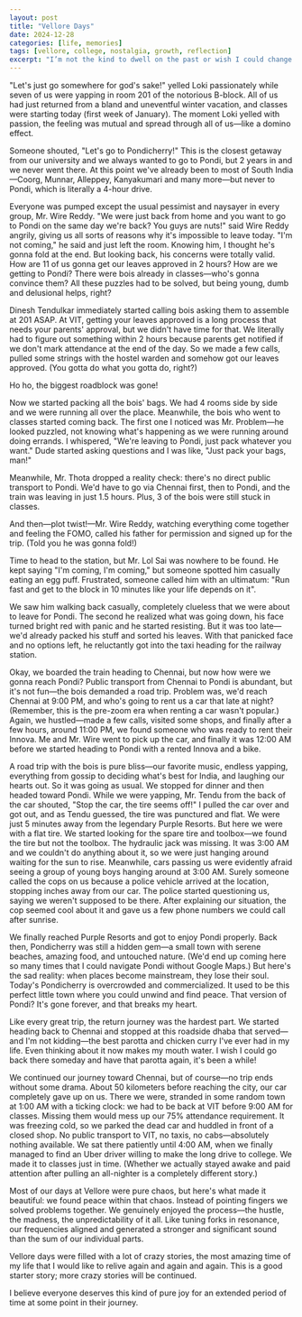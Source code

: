 ```yaml
---
layout: post
title: "Vellore Days"
date: 2024-12-28
categories: [life, memories]
tags: [vellore, college, nostalgia, growth, reflection]
excerpt: "I’m not the kind to dwell on the past or wish I could change things, but my VIT days? I'd like to go back and relive them again and again and again."
---
```

"Let's just go somewhere for god's sake!" yelled Loki passionately while seven of us were yapping in room 201 of the notorious B-block. All of us had just returned from a bland and uneventful winter vacation, and classes were starting today (first week of January). The moment Loki yelled with passion, the feeling was mutual and spread through all of us—like a domino effect. 

Someone shouted, "Let's go to Pondicherry!" This is the closest getaway from our university and we always wanted to go to Pondi, but 2 years in and we never went there. At this point we've already been to most of South India—Coorg, Munnar, Alleppey, Kanyakumari and many more—but never to Pondi, which is literally a 4-hour drive.

Everyone was pumped except the usual pessimist and naysayer in every group, Mr. Wire Reddy. "We were just back from home and you want to go to Pondi on the same day we're back? You guys are nuts!" said Wire Reddy angrily, giving us all sorts of reasons why it's impossible to leave today. "I'm not coming," he said and just left the room. Knowing him, I thought he's gonna fold at the end. But looking back, his concerns were totally valid. How are 11 of us gonna get our leaves approved in 2 hours? How are we getting to Pondi? There were bois already in classes—who's gonna convince them? All these puzzles had to be solved, but being young, dumb and delusional helps, right?

Dinesh Tendulkar immediately started calling bois asking them to assemble at 201 ASAP. At VIT, getting your leaves approved is a long process that needs your parents' approval, but we didn't have time for that. We literally had to figure out something within 2 hours because parents get notified if we don't mark attendance at the end of the day. So we made a few calls, pulled some strings with the hostel warden and somehow got our leaves approved. (You gotta do what you gotta do, right?)

Ho ho, the biggest roadblock was gone!

Now we started packing all the bois' bags. We had 4 rooms side by side and we were running all over the place. Meanwhile, the bois who went to classes started coming back. The first one I noticed was Mr. Problem—he looked puzzled, not knowing what's happening as we were running around doing errands. I whispered, "We're leaving to Pondi, just pack whatever you want." Dude started asking questions and I was like, "Just pack your bags, man!"

Meanwhile, Mr. Thota dropped a reality check: there's no direct public transport to Pondi. We'd have to go via Chennai first, then to Pondi, and the train was leaving in just 1.5 hours. Plus, 3 of the bois were still stuck in classes.

And then—plot twist!—Mr. Wire Reddy, watching everything come together and feeling the FOMO, called his father for permission and signed up for the trip. (Told you he was gonna fold!)

Time to head to the station, but Mr. Lol Sai was nowhere to be found. He kept saying "I'm coming, I'm coming," but someone spotted him casually eating an egg puff. Frustrated, someone called him with an ultimatum: "Run fast and get to the block in 10 minutes like your life depends on it". 

We saw him walking back casually, completely clueless that we were about to leave for Pondi. The second he realized what was going down, his face turned bright red with panic and he started resisting. But it was too late—we'd already packed his stuff and sorted his leaves. With that panicked face and no options left, he reluctantly got into the taxi heading for the railway station.

Okay, we boarded the train heading to Chennai, but now how were we gonna reach Pondi? Public transport from Chennai to Pondi is abundant, but it's not fun—the bois demanded a road trip. Problem was, we'd reach Chennai at 9:00 PM, and who's going to rent us a car that late at night? (Remember, this is the pre-zoom era when renting a car wasn't popular.) Again, we hustled—made a few calls, visited some shops, and finally after a few hours, around 11:00 PM, we found someone who was ready to rent their Innova. Me and Mr. Wire went to pick up the car, and finally it was 12:00 AM before we started heading to Pondi with a rented Innova and a bike.

A road trip with the bois is pure bliss—our favorite music, endless yapping, everything from gossip to deciding what's best for India, and laughing our hearts out. So it was going as usual. We stopped for dinner and then headed toward Pondi. While we were yapping, Mr. Tendu from the back of the car shouted, "Stop the car, the tire seems off!" I pulled the car over and got out, and as Tendu guessed, the tire was punctured and flat. We were just 5 minutes away from the legendary Purple Resorts. But here we were with a flat tire. We started looking for the spare tire and toolbox—we found the tire but not the toolbox. The hydraulic jack was missing. It was 3:00 AM and we couldn't do anything about it, so we were just hanging around waiting for the sun to rise. Meanwhile, cars passing us were evidently afraid seeing a group of young boys hanging around at 3:00 AM. Surely someone called the cops on us because a police vehicle arrived at the location, stopping inches away from our car. The police started questioning us, saying we weren't supposed to be there. After explaining our situation, the cop seemed cool about it and gave us a few phone numbers we could call after sunrise.

We finally reached Purple Resorts and got to enjoy Pondi properly. Back then, Pondicherry was still a hidden gem—a small town with serene beaches, amazing food, and untouched nature. (We'd end up coming here so many times that I could navigate Pondi without Google Maps.) But here's the sad reality: when places become mainstream, they lose their soul. Today's Pondicherry is overcrowded and commercialized. It used to be this perfect little town where you could unwind and find peace. That version of Pondi? It's gone forever, and that breaks my heart. 

Like every great trip, the return journey was the hardest part. We started heading back to Chennai and stopped at this roadside dhaba that served—and I'm not kidding—the best parotta and chicken curry I've ever had in my life. Even thinking about it now makes my mouth water. I wish I could go back there someday and have that parotta again, it's been a while! 

We continued our journey toward Chennai, but of course—no trip ends without some drama. About 50 kilometers before reaching the city, our car completely gave up on us. There we were, stranded in some random town at 1:00 AM with a ticking clock: we had to be back at VIT before 9:00 AM for classes. Missing them would mess up our 75% attendance requirement. It was freezing cold, so we parked the dead car and huddled in front of a closed shop. No public transport to VIT, no taxis, no cabs—absolutely nothing available. We sat there patiently until 4:00 AM, when we finally managed to find an Uber driver willing to make the long drive to college. We made it to classes just in time. (Whether we actually stayed awake and paid attention after pulling an all-nighter is a completely different story.)

Most of our days at Vellore were pure chaos, but here's what made it beautiful: we found peace within that chaos. Instead of pointing fingers we solved problems together. We genuinely enjoyed the process—the hustle, the madness, the unpredictability of it all. Like tuning forks in resonance, our frequencies aligned and generated a stronger and significant sound than the sum of our individual parts.

Vellore days were filled with a lot of crazy stories, the most amazing time of my life that I would like to relive again and again and again. This is a good starter story; more crazy stories will be continued.

I believe everyone deserves this kind of pure joy for an extended period of time at some point in their journey.

